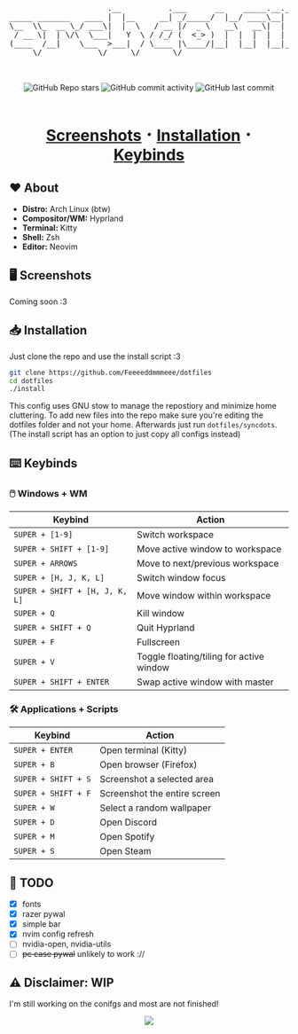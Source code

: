 <div align="center" style="font-family: monospace">
    <pre>
                     .__          .___      __    _____.__.__                 
_____ _______   ____ |  |__     __| _/_____/  |__/ ____\__|  |   ____   ______
\__  \\_  __ \_/ ___\|  |  \   / __ |/  _ \   __\   __\|  |  | _/ __ \ /  ___/
 / __ \|  | \/\  \___|   Y  \ / /_/ (  <_> )  |  |  |  |  |  |_\  ___/ \___ \ 
(____  /__|    \___  >___|  / \____ |\____/|__|  |__|  |__|____/\___  >____  >
     \/            \/     \/       \/                               \/     \/ 
 </pre>
</div>
<br>

<div align="center">
    <img alt="GitHub Repo stars" src="https://img.shields.io/github/stars/Feeeeddmmmeee/dotfiles?style=for-the-badge&logo=apachespark&logoColor=%23c3c3c3&labelColor=%230f0f10&color=%23993364">
    <img alt="GitHub commit activity" src="https://img.shields.io/github/commit-activity/m/Feeeeddmmmeee/dotfiles?style=for-the-badge&logo=github&logoColor=%23c3c3c3&labelColor=%230f0f10&color=%23993364">
    <img alt="GitHub last commit" src="https://img.shields.io/github/last-commit/Feeeeddmmmeee/dotfiles?style=for-the-badge&logo=archlinux&logoColor=%23c3c3c3&labelColor=%230f0f10&color=%23993364">
</div>

<br>

<h1 align="center">
    <a href="#desktop_computer-screenshots">Screenshots</a> ･
    <a href="#inbox_tray-installation">Installation</a> ･
    <a href="#%EF%B8%8F-keybinds">Keybinds</a>
</h1>

## :heart: About
- **Distro:** Arch Linux (btw)
- **Compositor/WM:** Hyprland
- **Terminal:** Kitty
- **Shell:** Zsh
- **Editor:** Neovim

## :desktop_computer: Screenshots
Coming soon :3

## :inbox_tray: Installation
Just clone the repo and use the install script :3
```bash
git clone https://github.com/Feeeeddmmmeee/dotfiles
cd dotfiles
./install
```
This config uses GNU stow to manage the repostiory and minimize home cluttering. To add new files into the repo make sure you're editing the dotfiles folder and not your home. Afterwards just run `dotfiles/syncdots`. (The install script has an option to just copy all configs instead)

## ⌨️ Keybinds
### 🖱️ Windows + WM
| Keybind    | Action    |
|------------|-----------|
| `SUPER + [1-9]` | Switch workspace |
| `SUPER + SHIFT + [1-9]` | Move active window to workspace |
| `SUPER + ARROWS` | Move to next/previous workspace |
| `SUPER + [H, J, K, L]` | Switch window focus |
| `SUPER + SHIFT + [H, J, K, L]` | Move window within workspace |
| `SUPER + Q` | Kill window |
| `SUPER + SHIFT + Q` | Quit Hyprland |
| `SUPER + F` | Fullscreen |
| `SUPER + V` | Toggle floating/tiling for active window |
| `SUPER + SHIFT + ENTER` | Swap active window with master |

### 🛠️ Applications + Scripts
| Keybind    | Action    |
|------------|-----------|
| `SUPER + ENTER` | Open terminal (Kitty) |
| `SUPER + B` | Open browser (Firefox) |
| `SUPER + SHIFT + S` | Screenshot a selected area |
| `SUPER + SHIFT + F` | Screenshot the entire screen |
| `SUPER + W` | Select a random wallpaper |
| `SUPER + D` | Open Discord |
| `SUPER + M` | Open Spotify |
| `SUPER + S` | Open Steam |

## :hammer: TODO
- [x] fonts
- [x] razer pywal
- [x] simple bar
- [x] nvim config refresh
- [ ] nvidia-open, nvidia-utils
- [ ] ~~pc case pywal~~ unlikely to work ://

## :warning: Disclaimer: WIP
I'm still working on the conifgs and most are not finished!

<p align="center">
    <img src="https://github.com/catppuccin/catppuccin/blob/main/assets/footers/gray0_ctp_on_line.png?raw=true"
</p>
